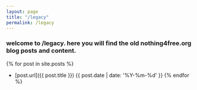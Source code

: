 ```yaml
---
layout: page
title: "/legacy"
permalink: /legacy
---
```


### welcome to /legacy. here you will find the old nothing4free.org blog posts and content.

{% for post in site.posts %}
- [post.url]({{ post.title }}) {{ post.date | date: '%Y-%m-%d' }}
{% endfor %}